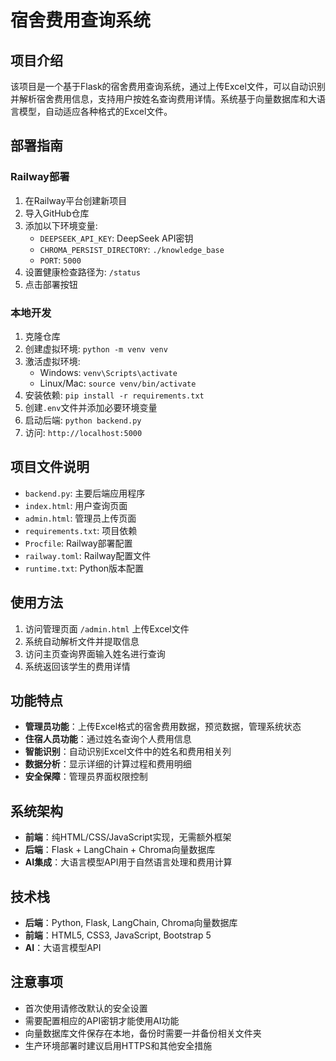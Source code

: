 # 宿舍费用查询系统

## 项目介绍
该项目是一个基于Flask的宿舍费用查询系统，通过上传Excel文件，可以自动识别并解析宿舍费用信息，支持用户按姓名查询费用详情。系统基于向量数据库和大语言模型，自动适应各种格式的Excel文件。

## 部署指南

### Railway部署
1. 在Railway平台创建新项目
2. 导入GitHub仓库
3. 添加以下环境变量:
   - `DEEPSEEK_API_KEY`: DeepSeek API密钥
   - `CHROMA_PERSIST_DIRECTORY`: `./knowledge_base`
   - `PORT`: `5000`
4. 设置健康检查路径为: `/status`
5. 点击部署按钮

### 本地开发
1. 克隆仓库
2. 创建虚拟环境: `python -m venv venv`
3. 激活虚拟环境: 
   - Windows: `venv\Scripts\activate`
   - Linux/Mac: `source venv/bin/activate`
4. 安装依赖: `pip install -r requirements.txt`
5. 创建`.env`文件并添加必要环境变量
6. 启动后端: `python backend.py`
7. 访问: `http://localhost:5000`

## 项目文件说明
- `backend.py`: 主要后端应用程序
- `index.html`: 用户查询页面
- `admin.html`: 管理员上传页面
- `requirements.txt`: 项目依赖
- `Procfile`: Railway部署配置
- `railway.toml`: Railway配置文件
- `runtime.txt`: Python版本配置

## 使用方法
1. 访问管理页面 `/admin.html` 上传Excel文件
2. 系统自动解析文件并提取信息
3. 访问主页查询界面输入姓名进行查询
4. 系统返回该学生的费用详情

## 功能特点

- **管理员功能**：上传Excel格式的宿舍费用数据，预览数据，管理系统状态
- **住宿人员功能**：通过姓名查询个人费用信息
- **智能识别**：自动识别Excel文件中的姓名和费用相关列
- **数据分析**：显示详细的计算过程和费用明细
- **安全保障**：管理员界面权限控制

## 系统架构

- **前端**：纯HTML/CSS/JavaScript实现，无需额外框架
- **后端**：Flask + LangChain + Chroma向量数据库
- **AI集成**：大语言模型API用于自然语言处理和费用计算

## 技术栈

- **后端**：Python, Flask, LangChain, Chroma向量数据库
- **前端**：HTML5, CSS3, JavaScript, Bootstrap 5
- **AI**：大语言模型API

## 注意事项

- 首次使用请修改默认的安全设置
- 需要配置相应的API密钥才能使用AI功能
- 向量数据库文件保存在本地，备份时需要一并备份相关文件夹
- 生产环境部署时建议启用HTTPS和其他安全措施

